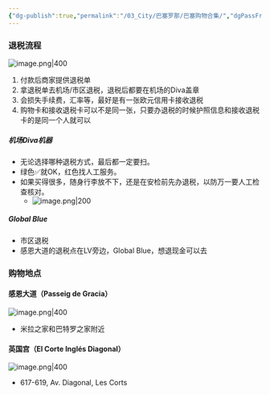 ```yaml
---
{"dg-publish":true,"permalink":"/03_City/巴塞罗那/巴塞购物合集/","dgPassFrontmatter":true}
---
```


### 退税流程
![image.png|400](https://obsidan-1314364309.cos.ap-beijing.myqcloud.com/obsidan/20250304020907471.png)

1. 付款后商家提供退税单
2. 拿退税单去机场/市区退税，退税后都要在机场的Diva盖章
3. 会损失手续费，汇率等，最好是有一张欧元信用卡接收退税
4. 购物卡和接收退税卡可以不是同一张，只要办退税的时候护照信息和接收退税卡的是同一个人就可以
##### 机场Diva机器
+ 无论选择哪种退税方式，最后都一定要扫。
+ 绿色✅就OK，红色找人工服务。
+ 如果买得很多，随身行李放不下，还是在安检前先办退税，以防万一要人工检查核对。
	+ ![image.png|200](https://obsidan-1314364309.cos.ap-beijing.myqcloud.com/obsidan/20250304015623251.png)
##### Global Blue
+ 市区退税
+ 感恩大道的退税点在LV旁边，Global Blue，想退现金可以去
### 购物地点
#### 感恩大道（Passeig de Gracia）
![image.png|400](https://obsidan-1314364309.cos.ap-beijing.myqcloud.com/obsidan/20250304020820939.png)

+ 米拉之家和巴特罗之家附近

#### 英国宫（El Corte Inglés Diagonal）
![image.png|400](https://obsidan-1314364309.cos.ap-beijing.myqcloud.com/obsidan/20250304021056205.png)

+ 617-619, Av. Diagonal, Les Corts




